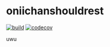 # oniichanshouldrest

[![build](https://github.com/femboycode/oniichanshouldrest/workflows/build/badge.svg?event=push)](https://github.com/femboycode/oniichanshouldrest/actions?query=workflow%3Abuild)
[![codecov](https://codecov.io/gh/femboycode/oniichanshouldrest/branch/master/graph/badge.svg)](https://codecov.io/gh/femboycode/oniichanshouldrest)

uwu